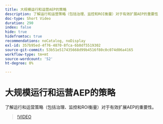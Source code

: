 ```yaml
---
title: 大规模运行和运营AEP的策略
description: 了解运行和运营策略（包括治理、监控和ROI衡量）对于有效扩展AEP的重要性。
doc-type: Short Video
duration: 290
index: false
hide: true
hidefromtoc: true
recommendations: noCatalog, noDisplay
exl-id: 357b95ed-4f76-4870-8fca-6b0df5519302
source-git-commit: 53b51e517435668d99b4516f80c0c074d06a4165
workflow-type: tm+mt
source-wordcount: '52'
ht-degree: 0%

---
```


# 大规模运行和运营AEP的策略

了解运行和运营策略（包括治理、监控和ROI衡量）对于有效扩展AEP的重要性。

<!-- 62_S655_3442541_289_run-and-operate-strategies-for-aep-at-scale -->
>[!VIDEO](https://video.tv.adobe.com/v/3458330/?learn=on&enablevpops=true)
